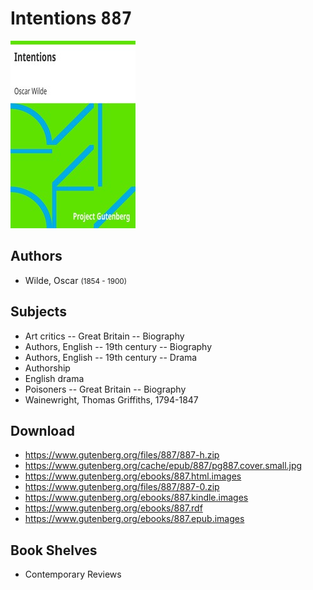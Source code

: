 # Intentions <kbd>887</kbd>

![](./cover.medium.jpg "")

## Authors


 - Wilde, Oscar <small>(1854 - 1900)</small>

## Subjects


 - Art critics -- Great Britain -- Biography
 - Authors, English -- 19th century -- Biography
 - Authors, English -- 19th century -- Drama
 - Authorship
 - English drama
 - Poisoners -- Great Britain -- Biography
 - Wainewright, Thomas Griffiths, 1794-1847

## Download


 - https://www.gutenberg.org/files/887/887-h.zip
 - https://www.gutenberg.org/cache/epub/887/pg887.cover.small.jpg
 - https://www.gutenberg.org/ebooks/887.html.images
 - https://www.gutenberg.org/files/887/887-0.zip
 - https://www.gutenberg.org/ebooks/887.kindle.images
 - https://www.gutenberg.org/ebooks/887.rdf
 - https://www.gutenberg.org/ebooks/887.epub.images

## Book Shelves


 - Contemporary Reviews
